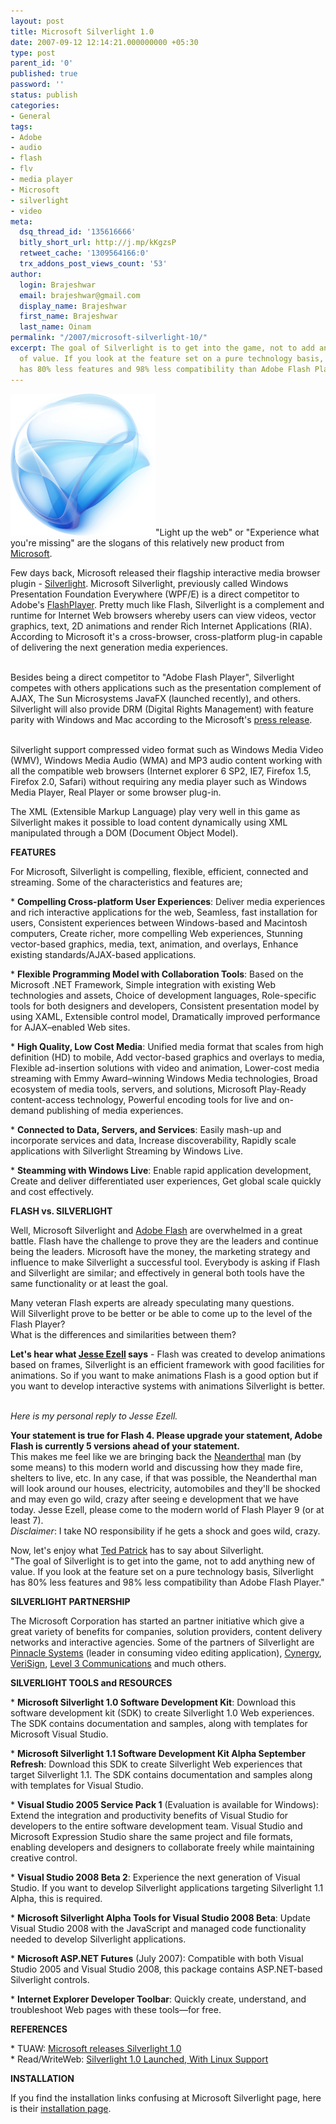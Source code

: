 ```yaml
---
layout: post
title: Microsoft Silverlight 1.0
date: 2007-09-12 12:14:21.000000000 +05:30
type: post
parent_id: '0'
published: true
password: ''
status: publish
categories:
- General
tags:
- Adobe
- audio
- flash
- flv
- media player
- Microsoft
- silverlight
- video
meta:
  dsq_thread_id: '135616666'
  bitly_short_url: http://j.mp/kKgzsP
  retweet_cache: '1309564166:0'
  trx_addons_post_views_count: '53'
author:
  login: Brajeshwar
  email: brajeshwar@gmail.com
  display_name: Brajeshwar
  first_name: Brajeshwar
  last_name: Oinam
permalink: "/2007/microsoft-silverlight-10/"
excerpt: The goal of Silverlight is to get into the game, not to add anything new
  of value. If you look at the feature set on a pure technology basis, Silverlight
  has 80% less features and 98% less compatibility than Adobe Flash Player.
---
```

<p><a href="http://www.microsoft.com/silverlight/" title="Silverlight"><img src="/static/2007/09/silverlight.png" alt="Silverlight" style="border: 0 none;" /></a>"Light up the web" or "Experience what you're missing" are the slogans of this relatively new product from <a href="http://www.microsoft.com/" title="Microsoft">Microsoft</a>.</p>
<p>Few days back, Microsoft released their flagship interactive media browser plugin - <a href="http://www.microsoft.com/silverlight/">Silverlight</a>. Microsoft Silverlight, previously called Windows Presentation Foundation Everywhere (WPF/E) is a direct competitor to Adobe's <a href="http://www.adobe.com/go/flashplayer/">FlashPlayer</a>. Pretty much like Flash, Silverlight is a complement and runtime for Internet Web browsers whereby users can view videos, vector graphics, text, 2D animations and render Rich Internet Applications (RIA). According to Microsoft it's a cross-browser, cross-platform plug-in capable of delivering the next generation media experiences.</p>
<p><br />
Besides being a direct competitor to "Adobe Flash Player", Silverlight competes with others applications such as the presentation complement of AJAX, The Sun Microsystems JavaFX (launched recently), and others. Silverlight will also provide DRM (Digital Rights Management) with feature parity with Windows and Mac according to the Microsoft's <a href="http://www.microsoft.com/presspass/press/2007/sep07/09-04SilverlightPR.mspx" title="press release">press release</a>.</p>
<p><br />
Silverlight support compressed video format such as Windows Media Video (WMV), Windows Media Audio (WMA) and MP3 audio content working with all the compatible web browsers (Internet explorer 6 SP2, IE7, Firefox 1.5, Firefox 2.0, Safari) without requiring any media player such as Windows Media Player, Real Player or some browser plug-in.</p>
<p>The XML (Extensible Markup Language) play very well in this game as Silverlight makes it possible to load content dynamically using XML manipulated through a DOM (Document Object Model).</p>
<p><strong>FEATURES</strong></p>
<p>For Microsoft, Silverlight is compelling, flexible, efficient, connected and streaming. Some of the characteristics and features are;</p>
<p>* <strong>Compelling Cross-platform User Experiences</strong>:  Deliver media experiences and rich interactive applications for the web, Seamless, fast installation for users, Consistent experiences between Windows-based and Macintosh computers, Create richer, more compelling Web experiences, Stunning vector-based graphics, media, text, animation, and overlays, Enhance existing standards/AJAX-based applications.</p>
<p>* <strong>Flexible Programming Model with Collaboration Tools</strong>: Based on the Microsoft .NET Framework, Simple integration with existing Web technologies and assets, Choice of development languages, Role-specific tools for both designers and developers, Consistent presentation model by using XAML, Extensible control model, Dramatically improved performance for AJAX&#8211;enabled Web sites. </p>
<p>* <strong>High Quality, Low Cost Media</strong>: Unified media format that scales from high definition (HD) to mobile, Add vector-based graphics and overlays to media, Flexible ad-insertion solutions with video and animation, Lower-cost media streaming with Emmy Award&#8211;winning Windows Media technologies, Broad ecosystem of media tools, servers, and solutions, Microsoft Play-Ready content-access technology, Powerful encoding tools for live and on-demand publishing of media experiences.</p>
<p>* <strong>Connected to Data, Servers, and Services</strong>: Easily mash-up and incorporate services and data, Increase discoverability, Rapidly scale applications with Silverlight Streaming by Windows Live.</p>
<p>* <strong>Steamming with Windows Live</strong>: Enable rapid application development, Create and deliver differentiated user experiences, Get global scale quickly and cost effectively.</p>
<p><strong>FLASH vs. SILVERLIGHT</strong></p>
<p>Well, Microsoft Silverlight and <a href="http://www.adobe.com/go/flashplayer/" title="Adobe Flash">Adobe Flash</a> are overwhelmed in a great battle. Flash have the challenge to prove they are the leaders and continue being the leaders. Microsoft have the money, the marketing strategy and influence to make Silverlight a successful tool. Everybody is asking if Flash and Silverlight are similar; and effectively in general both tools have the same functionality or at least the goal.</p>
<p>Many veteran Flash experts are already speculating many questions.<br />
Will Silverlight prove to be better or be able to come up to the level of the Flash Player?<br />
What is the differences and similarities between them?</p>
<p><strong>Let's hear what <a href="http://weblogs.asp.net/jezell/" title="Jesse Ezell">Jesse Ezell</a> says</strong> - Flash was created to develop animations based on frames, Silverlight is an efficient framework with good facilities for animations. So if you want to make animations Flash is a good option but if you want to develop interactive systems with animations Silverlight is better.</p>
<p><br />
<em>Here is my personal reply to Jesse Ezell.</em></p>
<p><strong>Your statement is true for Flash 4. Please upgrade your statement, Adobe Flash is currently 5 versions ahead of your statement.</strong><br />
This makes me feel like we are bringing back the <a href="http://en.wikipedia.org/wiki/Neanderthal" title="Neanderthal">Neanderthal</a> man (by some means) to this modern world and discussing how they made fire, shelters to live, etc. In any case, if that was possible, the Neanderthal man will look around our houses, electricity, automobiles and they'll be shocked and may even go wild, crazy  after seeing e development that we have today. Jesse Ezell, please come to the modern world of Flash Player 9 (or at least 7).<br />
<em>Disclaimer</em>: I take NO responsibility if he gets a shock and goes wild, crazy.</p>
<p>Now, let's enjoy what <a href="http://www.onflex.org/" title="Ted Patrick">Ted Patrick</a> has to say about Silverlight.<br />
"The goal of Silverlight is to get into the game, not to add anything new of value. If you look at the feature set on a pure technology basis, Silverlight has 80% less features and 98% less compatibility than Adobe Flash Player."</p>
<p><strong>SILVERLIGHT PARTNERSHIP</strong></p>
<p>The Microsoft Corporation has started an partner initiative which give a great variety of benefits for companies, solution providers, content delivery networks and interactive agencies. Some of the partners of Silverlight are <a href="http://www.pinnaclesys.com/" title="Pinnacle Systems">Pinnacle Systems</a> (leader in consuming video editing application), <a href="http://www.cynergy.com/" title="Cynergy">Cynergy</a>, <a href="http://www.verisign.com/" title="VeriSign">VeriSign</a>, <a href="http://www.level3.com/" title="Level 3 Communications">Level 3 Communications</a> and much others.</p>
<p><strong>SILVERLIGHT TOOLS and RESOURCES</strong></p>
<p>* <strong>Microsoft Silverlight 1.0 Software Development Kit</strong>: Download this software development kit (SDK) to create Silverlight 1.0 Web experiences. The SDK contains documentation and samples, along with templates for Microsoft Visual Studio.</p>
<p>* <strong>Microsoft Silverlight 1.1 Software Development Kit Alpha September Refresh</strong>: Download this SDK to create Silverlight Web experiences that target Silverlight 1.1. The SDK contains documentation and samples along with templates for Visual Studio.</p>
<p>* <strong>Visual Studio 2005 Service Pack 1</strong> (Evaluation is available for Windows): Extend the integration and productivity benefits of Visual Studio for developers to the entire software development team. Visual Studio and Microsoft Expression Studio share the same project and file formats, enabling developers and designers to collaborate freely while maintaining creative control.</p>
<p>* <strong>Visual Studio 2008 Beta 2</strong>: Experience the next generation of Visual Studio. If you want to develop Silverlight applications targeting Silverlight 1.1 Alpha, this is required.</p>
<p>* <strong>Microsoft Silverlight Alpha Tools for Visual Studio 2008 Beta</strong>: Update Visual Studio 2008 with the JavaScript and managed code functionality needed to develop Silverlight applications.</p>
<p>* <strong>Microsoft ASP.NET Futures</strong> (July 2007): Compatible with both Visual Studio 2005 and Visual Studio 2008, this package contains ASP.NET-based Silverlight controls.</p>
<p>* <strong>Internet Explorer Developer Toolbar</strong>: Quickly create, understand, and troubleshoot Web pages with these tools&mdash;for free.</p>
<p><strong>REFERENCES</strong></p>
<p>* TUAW: <a href="http://www.tuaw.com/2007/09/05/microsoft-releases-silverlight-1-0/">Microsoft releases Silverlight 1.0</a><br />
* Read/WriteWeb: <a href="http://www.readwriteweb.com/archives/silverlight_launched_with_linux_support.php">Silverlight 1.0 Launched, With Linux Support</a></p>
<p><strong>INSTALLATION</strong></p>
<p>If you find the installation links confusing at Microsoft Silverlight page, here is their <a href="http://www.microsoft.com/silverlight/install.aspx" title="Install Silverlight">installation page</a>.</p>
